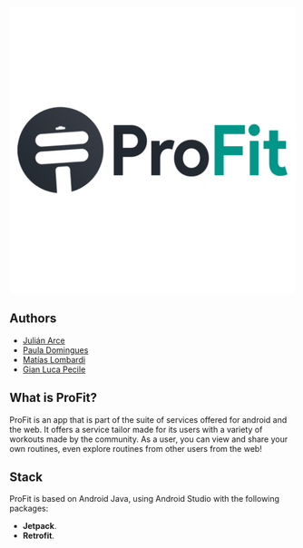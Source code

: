 ![ProFit Logo Alt](app/src/assets/ProFit-Logo-text-v1.1.png)

## Authors

- [Julián Arce](https://github.com/juarce)
- [Paula Domingues](https://github.com/pdomins) 
- [Matías Lombardi](https://github.com/matiaslombardi)
- [Gian Luca Pecile](https://github.com/glpecile)

## What is ProFit?
ProFit is an app that is part of the suite of services offered for android and the web. It offers a service tailor made for its users with a variety of workouts made by the community.
As a user, you can view and share your own routines, even explore routines from other users from the web!   

## Stack
ProFit is based on Android Java, using Android Studio with the following packages:

- **Jetpack**.
- **Retrofit**.
